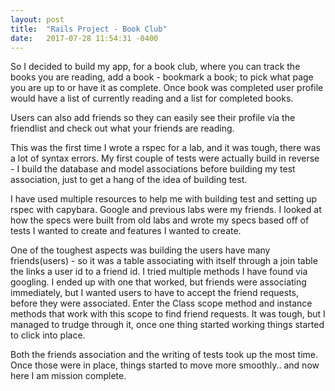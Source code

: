 ```yaml
---
layout: post
title:  "Rails Project - Book Club"
date:   2017-07-28 11:54:31 -0400
---
```



So I decided to build my app, for a book club, where you can track the books you are reading, add a book - bookmark a book; to pick what page you are up to or have it as complete.
Once book was completed user profile would have a list of currently reading and a list for completed books. 

Users can also add friends so they can easily see their profile via the friendlist and check out what your friends are reading. 

This was the first time I wrote a rspec for a lab, and it was tough, there was a lot of syntax errors. My first couple of tests were actually build in reverse - I build the database and model associations before building my test association, just to get a hang of the idea of building test. 

I have used multiple resources to help me with building test and setting up rspec with capybara. Google and previous labs were my friends. I looked at how the specs were built from old labs and wrote my specs based off of tests I wanted to create and features I wanted to create. 

One of the toughest aspects was building the users have many friends(users) - so it was a table associating with itself through a join table the links a user id to a friend id. I tried multiple methods I have found via googling. I ended up with one that worked, but friends were associating immediately, but I wanted users to have to accept the friend requests, before they were associated. Enter the Class scope method and instance methods that work with this scope to find friend requests. It was tough, but I managed to trudge through it, once one thing started working things started to click into place. 

Both the friends association and the writing of tests took up the most time. Once those were in place, things started to move more smoothly.. and now here I am mission complete. 



